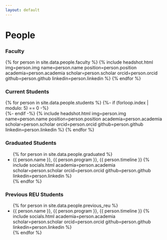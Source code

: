```yaml
---
layout: default
---
```

# People
### Faculty
{% for person in site.data.people.faculty %}
{% include headshot.html img=person.img name=person.name position=person.position academia=person.academia scholar=person.scholar orcid=person.orcid github=person.github linkedin=person.linkedin %}
{% endfor %}
### Current Students
<div class="grid">
{% for person in site.data.people.students %}
{%- if (forloop.index | modulo: 5) == 0 -%}
</div>
<div class="grid">
{%- endif -%}
{% include headshot.html img=person.img name=person.name position=person.position academia=person.academia scholar=person.scholar orcid=person.orcid github=person.github linkedin=person.linkedin %}
{% endfor %}
</div>

### Graduated Students
<ul>
{% for person in site.data.people.graduated %}
<li>
{{ person.name }}, {{ person.program }}, {{ person.timeline }} {% include socials.html academia=person.academia scholar=person.scholar orcid=person.orcid github=person.github linkedin=person.linkedin %}
</li>
{% endfor %}
</ul>

### Previous REU Students
<ul>
{% for person in site.data.people.previous_reu %}
<li> 
{{ person.name }}, {{ person.program }}, {{ person.timeline }} {% include socials.html academia=person.academia scholar=person.scholar orcid=person.orcid github=person.github linkedin=person.linkedin %}
</li>
{% endfor %}
</ul>